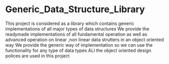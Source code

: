 # Generic_Data_Structure_Library

This project is considered as a library which contains generic implementations of all major types of data structures
We provide the readymade implementations of all fundamental operation as well as advanced operation on linear ,non linear data strutters in an object oriented way
We provide the generic way of implementation so we can use the functionality for any type of data types
ALl the object oriented design polices are used in this project
